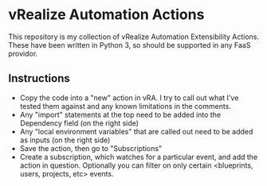 # vRealize Automation Actions
This repository is my collection of vRealize Automation Extensibility Actions. These have been written in Python 3, so should be supported in any FaaS providor.

## Instructions
- Copy the code into a "new" action in vRA. I try to call out what I've tested them against and any known limitations in the comments.
- Any "import" statements at the top need to be added into the Dependency field (on the right side)
- Any "local environment variables" that are called out need to be added as inputs (on the right side)
- Save the action, then go to "Subscriptions"
- Create a subscription, which watches for a particular event, and add the action in question. Optionally you can filter on only certain <blueprints, users, projects, etc> events.

